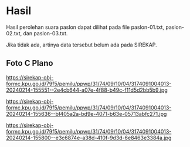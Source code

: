 # Hasil

Hasil perolehan suara paslon dapat dilihat pada file paslon-01.txt, paslon-02.txt, dan paslon-03.txt.

Jika tidak ada, artinya data tersebut belum ada pada SIREKAP.

## Foto C Plano

https://sirekap-obj-formc.kpu.go.id/79f5/pemilu/ppwp/31/74/09/10/04/3174091004013-20240214-155551--2e4cb644-a07e-4f88-b49c-f11d5d2bb5b9.jpg

https://sirekap-obj-formc.kpu.go.id/79f5/pemilu/ppwp/31/74/09/10/04/3174091004013-20240214-155636--bf405a2a-bd9e-4071-b63e-05713abfc271.jpg

https://sirekap-obj-formc.kpu.go.id/79f5/pemilu/ppwp/31/74/09/10/04/3174091004013-20240214-155800--e3c6874e-a38d-410f-9d3d-6e8463e3384a.jpg
